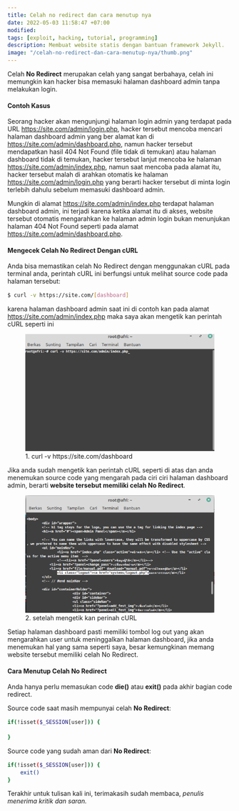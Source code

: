 ```yaml
---
title: Celah no redirect dan cara menutup nya
date: 2022-05-03 11:58:47 +07:00
modified:
tags: [exploit, hacking, tutorial, programming]
description: Membuat website statis dengan bantuan framework Jekyll.
image: "/celah-no-redirect-dan-cara-menutup-nya/thumb.png"
---
```



Celah **No Redirect** merupakan celah yang sangat berbahaya, celah ini memungkin kan hacker bisa memasuki halaman dashboard admin tanpa melakukan login.

#### Contoh Kasus
Seorang hacker akan mengunjungi halaman login admin yang terdapat pada URL <a href="#">https://site.com/admin/login.php</a>, hacker tersebut mencoba mencari halaman dashboard admin yang ber alamat kan di <a href="#">https://site.com/admin/dashboard.php</a>, namun hacker tersebut mendapatkan hasil 404 Not Found (file tidak di temukan) atau halaman dashboard tidak di temukan, hacker tersebut lanjut mencoba ke halaman <a href="#">https://site.com/admin/index.php</a>, namun saat mencoba pada alamat itu, hacker tersebut malah di arahkan otomatis ke halaman <a href="#">https://site.com/admin/login.php</a> yang berarti hacker tersebut di minta login terlebih dahulu sebelum memasuki dashboard admin.

Mungkin di alamat <a href="#">https://site.com/admin/index.php</a> terdapat halaman dashboard admin, ini terjadi karena ketika alamat itu di akses, website tersebut otomatis mengarahkan ke halaman admin login bukan menunjukan halaman 404 Not Found seperti pada alamat <a href="#">https://site.com/admin/dashboard.php</a>.

#### Mengecek Celah No Redirect Dengan cURL
Anda bisa memastikan celah No Redirect dengan menggunakan cURL pada terminal anda, perintah cURL ini berfungsi untuk melihat source code pada halaman tersebut:

```bash
$ curl -v https://site.com/[dashboard]
```

karena halaman dashboard admin saat ini di contoh kan pada alamat <a href="#">https://site.com/admin/index.php</a> maka saya akan mengetik kan perintah cURL seperti ini

<figure>
<img src="https://raw.githubusercontent.com/africode7/rtd/master/_posts/celah-no-redirect-dan-cara-menutup-nya/terminalcurl.png" alt="curl dashboard">
<figcaption>1. curl -v https://site.com/dashboard</figcaption>
</figure>

Jika anda sudah mengetik kan perintah cURL seperti di atas dan anda menemukan source code yang mengarah pada ciri ciri halaman dashboard admin, berarti **website tersebut memiliki celah No Redirect**.

<figure>
<img src="https://raw.githubusercontent.com/africode7/rtd/master/_posts/celah-no-redirect-dan-cara-menutup-nya/curl-logout.png" alt="log out source code">
<figcaption>2. setelah mengetik kan perinah cURL</figcaption>
</figure>

Setiap halaman dashboard pasti memiliki tombol log out yang akan mengarahkan user untuk meninggalkan halaman dashboard, jika anda menemukan hal yang sama seperti saya, besar kemungkinan memang website tersebut memiliki celah No Redirect.

#### Cara Menutup Celah No Redirect

Anda hanya perlu memasukan code **die()** atau **exit()** pada akhir bagian code redirect.

Source code saat masih mempunyai celah **No Redirect**:
```bash
if(!isset($_SESSION[user])) { 

}
```

Source code yang sudah aman dari **No Redirect**:
```bash
if(!isset($_SESSION[user])) { 
    exit()
}
```

Terakhir untuk tulisan kali ini, terimakasih sudah membaca, _penulis menerima kritik dan saran._
